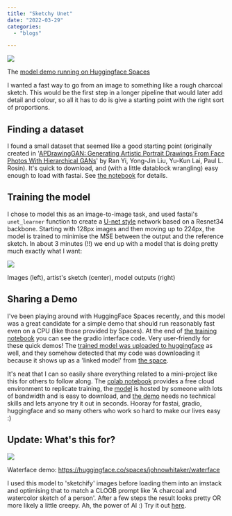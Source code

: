 ```yaml
---
title: "Sketchy Unet"
date: "2022-03-29"
categories:
  - "blogs"

---
```


![](https://datasciencecastnethome.files.wordpress.com/2022/03/screenshot-from-2022-03-29-10-31-48.png?w=946)

The [model demo running on Huggingface Spaces](https://huggingface.co/spaces/johnowhitaker/sketchy_unet_demo)

I wanted a fast way to go from an image to something like a rough charcoal sketch. This would be the first step in a longer pipeline that would later add detail and colour, so all it has to do is give a starting point with the right sort of proportions.

## Finding a dataset

I found a small dataset that seemed like a good starting point (originally created in '[APDrawingGAN: Generating Artistic Portrait Drawings From Face Photos With Hierarchical GANs](https://openaccess.thecvf.com/content_CVPR_2019/html/Yi_APDrawingGAN_Generating_Artistic_Portrait_Drawings_From_Face_Photos_With_Hierarchical_CVPR_2019_paper.html)' by Ran Yi, Yong-Jin Liu, Yu-Kun Lai, Paul L. Rosin). It's quick to download, and (with a little datablock wrangling) easy enough to load with fastai. See [the notebook](https://colab.research.google.com/drive/1ydcC4Gs2sLOelj0YqwJfRqDPU2sjQunb?usp=sharing) for details.

## Training the model

I chose to model this as an image-to-image task, and used fastai's `unet_learner` function to create a [U-net style](https://arxiv.org/abs/1505.04597) network based on a Resnet34 backbone. Starting with 128px images and then moving up to 224px, the model is trained to minimise the MSE between the output and the reference sketch. In about 3 minutes (!!) we end up with a model that is doing pretty much exactly what I want:

![](https://datasciencecastnethome.files.wordpress.com/2022/03/screenshot-from-2022-03-28-19-06-20.png?w=648)

Images (left), artist's sketch (center), model outputs (right)

## Sharing a Demo

I've been playing around with HuggingFace Spaces recently, and this model was a great candidate for a simple demo that should run reasonably fast even on a CPU (like those provided by Spaces). At the end of [the training notebook](https://colab.research.google.com/drive/1ydcC4Gs2sLOelj0YqwJfRqDPU2sjQunb?usp=sharing) you can see the gradio interface code. Very user-friendly for these quick demos! The [trained model was uploaded to huggingface](https://huggingface.co/johnowhitaker/sketchy_unet_rn34) as well, and they somehow detected that my code was downloading it because it shows up as a 'linked model' from [the space](https://huggingface.co/spaces/johnowhitaker/sketchy_unet_demo).

It's neat that I can so easily share everything related to a mini-project like this for others to follow along. The [colab notebook](https://colab.research.google.com/drive/1ydcC4Gs2sLOelj0YqwJfRqDPU2sjQunb?usp=sharing) provides a free cloud environment to replicate training, the [model](https://huggingface.co/johnowhitaker/sketchy_unet_rn34) is hosted by someone with lots of bandwidth and is easy to download, and [the demo](https://huggingface.co/spaces/johnowhitaker/sketchy_unet_demo) needs no technical skills and lets anyone try it out in seconds. Hooray for fastai, gradio, huggingface and so many others who work so hard to make our lives easy :)

## Update: What's this for?

![](https://datasciencecastnethome.files.wordpress.com/2022/04/screenshot-from-2022-03-31-14-19-42.png?w=978)

Waterface demo: https://huggingface.co/spaces/johnowhitaker/waterface

I used this model to 'sketchify' images before loading them into an imstack and optimising that to match a CLOOB prompt like 'A charcoal and watercolor sketch of a person'. After a few steps the result looks pretty OR more likely a little creepy. Ah, the power of AI :) Try it out [here](https://huggingface.co/spaces/johnowhitaker/waterface).
